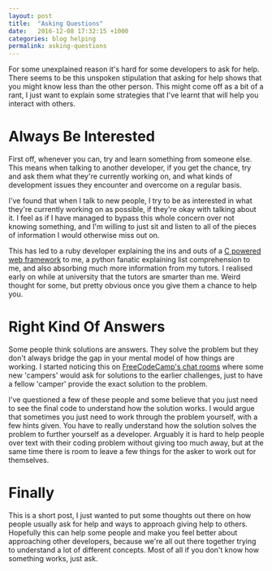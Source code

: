 ```yaml
---
layout: post
title:  "Asking Questions"
date:   2016-12-08 17:32:15 +1000
categories: blog helping
permalink: asking-questions
---
```

For some unexplained reason it's hard for some developers to ask for help. There seems to be this unspoken stipulation that asking for help shows that you might know less than the other person. This might come off as a bit of a rant, I just want to explain some strategies that I've learnt that will help you interact with others.

# Always Be Interested
First off, whenever you can, try and learn something from someone else. This means when talking to another developer, if you get the chance, try and ask them what they're currently working on, and what kinds of development issues they encounter and overcome on a regular basis.

I've found that when I talk to new people, I try to be as interested in what they're currently working on as possible, if they're okay with talking about it. I feel as if I have managed to bypass this whole concern over not knowing something, and I'm willing to just sit and listen to all of the pieces of information I would otherwise miss out on.

This has led to a ruby developer explaining the ins and outs of a [C powered web framework](https://kore.io/) to me, a python fanatic explaining list comprehension to me, and also absorbing much more information from my tutors. I realised early on while at university that the tutors are smarter than me. Weird thought for some, but pretty obvious once you give them a chance to help you.

# Right Kind Of Answers
Some people think solutions are answers. They solve the problem but they don't always bridge the gap in your mental model of how things are working. I started noticing this on [FreeCodeCamp's chat rooms](https://gitter.im/FreeCodeCamp/FreeCodeCamp) where some new 'campers' would ask for solutions to the earlier challenges, just to have a fellow 'camper' provide the exact solution to the problem. 

I've questioned a few of these people and some believe that you just need to see the final code to understand how the solution works. I would argue that sometimes you just need to work through the problem yourself, with a few hints given. You have to really understand how the solution solves the problem to further yourself as a developer. Arguably it is hard to help people over text with their coding problem without giving too much away, but at the same time there is room to leave a few things for the asker to work out for themselves.

# Finally
This is a short post, I just wanted to put some thoughts out there on how people usually ask for help and ways to approach giving help to others. Hopefully this can help some people and make you feel better about approaching other developers, because we're all out there together trying to understand a lot of different concepts. Most of all if you don't know how something works, just ask.